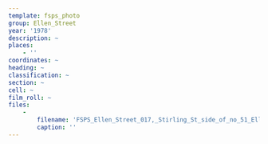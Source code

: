 ```yaml
---
template: fsps_photo
group: Ellen_Street
year: '1978'
description: ~
places:
    - ''
coordinates: ~
heading: ~
classification: ~
section: ~
cell: ~
film_roll: ~
files:
    -
        filename: 'FSPS_Ellen_Street_017,_Stirling_St_side_of_no_51_Ellen_(g),_8-1-A,_1978.png'
        caption: ''
---
```

